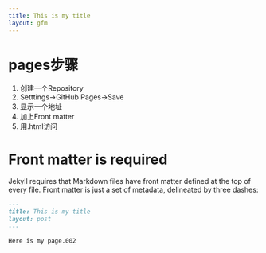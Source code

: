 ```yaml
---
title: This is my title
layout: gfm
---
```

# pages步骤
1. 创建一个Repository
2. Setttings->GitHub Pages->Save
3. 显示一个地址
4. 加上Front matter
5. 用.html访问

# Front matter is required

Jekyll requires that Markdown files have front matter defined at the top of every file. Front matter is just a set of metadata, delineated by three dashes:

```markdown
---
title: This is my title
layout: post
---

Here is my page.002

```







